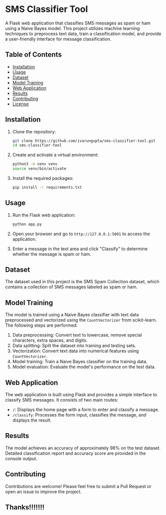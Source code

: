 # SMS Classifier Tool

A Flask web application that classifies SMS messages as spam or ham using a Naive Bayes model. This project utilizes machine learning techniques to preprocess text data, train a classification model, and provide a user-friendly interface for message classification.

## Table of Contents

- [Installation](#installation)
- [Usage](#usage)
- [Dataset](#dataset)
- [Model Training](#model-training)
- [Web Application](#web-application)
- [Results](#results)
- [Contributing](#contributing)
- [License](#license)

## Installation

1. Clone the repository:
    ```bash
    git clone https://github.com/ivarungupta/sms-classifier-tool.git
    cd sms-classifier-tool
    ```

2. Create and activate a virtual environment:
    ```bash
    python3 -m venv venv
    source venv/bin/activate
    ```

3. Install the required packages:
    ```bash
    pip install -r requirements.txt
    ```

## Usage

1. Run the Flask web application:
    ```bash
    python app.py
    ```

2. Open your browser and go to `http://127.0.0.1:5001` to access the application.

3. Enter a message in the text area and click "Classify" to determine whether the message is spam or ham.

## Dataset

The dataset used in this project is the SMS Spam Collection dataset, which contains a collection of SMS messages labeled as spam or ham.

## Model Training

The model is trained using a Naive Bayes classifier with text data preprocessed and vectorized using the `CountVectorizer` from scikit-learn. The following steps are performed:

1. Data preprocessing: Convert text to lowercase, remove special characters, extra spaces, and digits.
2. Data splitting: Split the dataset into training and testing sets.
3. Vectorization: Convert text data into numerical features using `CountVectorizer`.
4. Model training: Train a Naive Bayes classifier on the training data.
5. Model evaluation: Evaluate the model's performance on the test data.

## Web Application

The web application is built using Flask and provides a simple interface to classify SMS messages. It consists of two main routes:

- `/`: Displays the home page with a form to enter and classify a message.
- `/classify`: Processes the form input, classifies the message, and displays the result.

## Results

The model achieves an accuracy of approximately 98% on the test dataset. Detailed classification report and accuracy score are provided in the console output.

## Contributing

Contributions are welcome! Please feel free to submit a Pull Request or open an issue to improve the project.

## Thanks!!!!!!!


